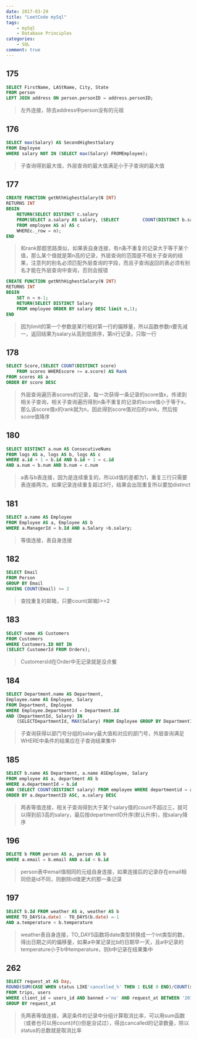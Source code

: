 ```yaml
---
date: 2017-03-29
title: "LeetCode mySql"
tags:
    - mySql
    - Database Principles
categories:
    - SQL
comment: true
---
```


## 175 
```SQL  
SELECT FirstName, LAStName, City, State
FROM person 
LEFT JOIN address ON person.personID = address.personID;
```
> 左外连接，除去address中person没有的元祖

## 176 
```SQL
SELECT max(Salary) AS SecondHighestSalary
FROM Employee 
WHERE salary NOT IN (SELECT max(Salary) FROMEmployee);
```
> 子查询得到最大值，外层查询的最大值满足小于子查询的最大值 

## 177 
```SQL
CREATE FUNCTION getNthHighestSalary(N INT)
RETURNS INT
BEGIN
	RETURN(SELECT DISTINCT c.salary
	FROM(SELECT a.salary AS salary, (SELECT 		COUNT(DISTINCT b.salary) FROM employee AS bWHERE b.salary >= a.salary) AS _row 
	FROM employee AS a) AS c
	WHEREc._row = n);
END 
```
> 和rank那题思路类似，如果表自身连接，有n条不重复的记录大于等于某个值，那么某个值就是第n高的记录，外层查询的范围是不相关子查询的结果，注意列的别名必须匹配外层查询的字段，而且子查询返回的表必须有别名才能在外层查询中查询，否则会报错


```SQL
CREATE FUNCTION getNthHighestSalary(N INT)
RETURNS INT
BEGIN
	SET n = n-1;
	RETURN(SELECT DISTINCT Salary 
	FROM employee ORDER BY salary DESC limit n,1);
END
```
> 因为limit的第一个参数是某行相对第一行的偏移量，所以函数参数n要先减一，返回结果为salary从高到低排序，第n行记录，只取一行 




## 178 
```SQL
SELECT Score,(SELECT COUNT(DISTINCT score) 
	FROM scores WHEREscore >= a.score) AS Rank
FROM scores AS a
ORDER BY score DESC
```
> 外层查询遍历表scores的记录，每一次获得一条记录的score值x，传递到相关子查询，相关子查询遍历得到n条不重复的记录的score值小于等于x，那么该score值x的rank就为n，因此得到score值对应的rank，然后按score值降序



## 180
```SQL  
SELECT DISTINCT a.num AS ConsecutiveNums
FROM logs AS a, logs AS b, logs AS c
WHERE a.id + 1 = b.id AND b.id + 1 = c.id 
AND a.num = b.num AND b.num = c.num
```
> a表与b表连接，因为是连续重复的，所以id值的差都为1，重复三行只需要表连接两次。如果记录连续重复超过3行，结果会出现重复所以要加distinct



## 181 
```SQL
SELECT a.name AS Employee
FROM Employee AS a, Employee AS b
WHERE a.ManagerId = b.Id AND a.Salary >b.salary;
```
> 等值连接，表自身连接 



## 182 
```SQL  
SELECT Email
FROM Person
GROUP BY Email
HAVING COUNT(Email) >= 2
```
> 查找重复的邮箱，只要count(邮箱)>=2



## 183 
```SQL  
SELECT name AS Customers
FROM Customers
WHERE Customers.ID NOT IN
(SELECT CustomerId FROM Orders);
```
> CustomersId在Order中无记录就是没点餐



## 184 
```SQL  
SELECT Department.name AS Department, 
Employee.name AS Employee, Salary
FROM Department, Employee
WHERE Employee.DepartmentId = Department.Id
AND (DepartmentId, Salary) IN
	(SELECTDepartmentId, MAX(Salary) FROM Employee GROUP BY DepartmentId);
```
> 子查询获得以部门号分组的salary最大值和对应的部门号，外层查询满足WHERE中条件的结果应在子查询结果集中 



## 185 
```SQL  
SELECT b.name AS Department, a.name ASEmployee, Salary
FROM employee AS a, department AS b
WHERE a.departmentId = b.id
AND (SELECT COUNT(DISTINCT salary) FROM employee WHERE departmentid = a.departmentid AND salary > a.salary) < 3
ORDER BY a.departmentID ASC, a.salary DESC
```
> 两表等值连接，相关子查询得到大于某个salary值的count不超过三，就可以得到前3高的salary，最后按departmentID升序(默认升序)，按salary降序 



## 196 
```SQL  
DELETE b FROM person AS a, person AS b
WHERE a.email = b.email AND a.id < b.id
```
> person表中email值相同的元组自身连接，如果连接后的记录存在email相同但是id不同，则删除id值更大的那一条记录



## 197 
```SQL  
SELECT b.Id FROM weather AS a, weather AS b
WHERE TO_DAYS(a.date) - TO_DAYS(b.date) =-1 
AND a.temperature < b.temperature
```
> weather表自身连接，TO_DAYS函数将date类型转换成一个int类型的数，得出日期之间的偏移量，如果a中某记录比b的日期早一天，且a中记录的temperature小于b中temperature，则b中记录在结果集中



## 262 
```SQL  
SELECT request_at AS Day, 
ROUND(SUM(CASE WHEN status LIKE'cancelled_%' THEN 1 ELSE 0 END)/COUNT(status),2) AS 'Cancellation Rate'
FROM trips, users
WHERE client_id = users_id AND banned ='no' AND request_at BETWEEN '2013-10-01' AND '2013-10-03'
GROUP BY request_at 
```
> 先两表等值连接，满足条件的记录中分组计算取消比率，可以用sum函数（或者也可以用count(if())但是没试过），得出cancalled的记录数量，除以status的总数就是取消比率